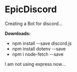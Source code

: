 # EpicDiscord
Creating a Bot for discord...

**Downloads:**
- npm install --save discord.js
- npm install dotenv --save
- npm i node-fetch --save

I am not using express now...